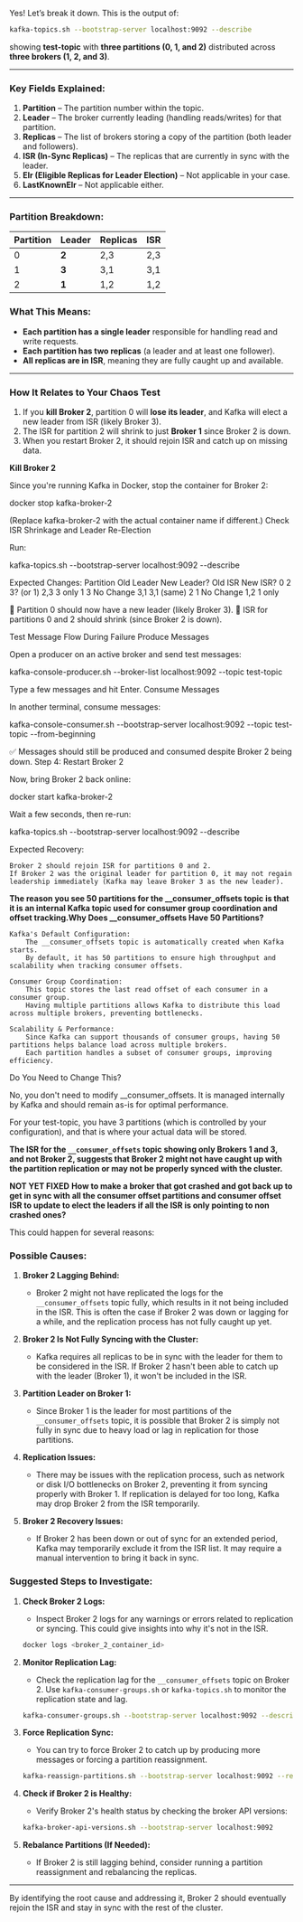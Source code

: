 Yes! Let’s break it down. This is the output of:  

```bash
kafka-topics.sh --bootstrap-server localhost:9092 --describe
```
showing **test-topic** with **three partitions (0, 1, and 2)** distributed across **three brokers (1, 2, and 3)**.  

---

### **Key Fields Explained:**
1. **Partition** – The partition number within the topic.  
2. **Leader** – The broker currently leading (handling reads/writes) for that partition.  
3. **Replicas** – The list of brokers storing a copy of the partition (both leader and followers).  
4. **ISR (In-Sync Replicas)** – The replicas that are currently in sync with the leader.  
5. **Elr (Eligible Replicas for Leader Election)** – Not applicable in your case.  
6. **LastKnownElr** – Not applicable either.

---

### **Partition Breakdown:**
| **Partition** | **Leader** | **Replicas** | **ISR** |
|--------------|-----------|-------------|---------|
| 0           | **2**       | 2,3         | 2,3     |
| 1           | **3**       | 3,1         | 3,1     |
| 2           | **1**       | 1,2         | 1,2     |

### **What This Means:**
- **Each partition has a single leader** responsible for handling read and write requests.  
- **Each partition has two replicas** (a leader and at least one follower).  
- **All replicas are in ISR**, meaning they are fully caught up and available.  

---

### **How It Relates to Your Chaos Test**
1. If you **kill Broker 2**, partition 0 will **lose its leader**, and Kafka will elect a new leader from ISR (likely Broker 3).  
2. The ISR for partition 2 will shrink to just **Broker 1** since Broker 2 is down.  
3. When you restart Broker 2, it should rejoin ISR and catch up on missing data.


**Kill Broker 2**

Since you're running Kafka in Docker, stop the container for Broker 2:

docker stop kafka-broker-2

(Replace kafka-broker-2 with the actual container name if different.)
Check ISR Shrinkage and Leader Re-Election

Run:

kafka-topics.sh --bootstrap-server localhost:9092 --describe

Expected Changes:
Partition	Old Leader	New Leader?	Old ISR	New ISR?
0	2	3? (or 1)	2,3	3 only
1	3	No Change	3,1	3,1 (same)
2	1	No Change	1,2	1 only

🔹 Partition 0 should now have a new leader (likely Broker 3).
🔹 ISR for partitions 0 and 2 should shrink (since Broker 2 is down).

Test Message Flow During Failure
Produce Messages

Open a producer on an active broker and send test messages:

kafka-console-producer.sh --broker-list localhost:9092 --topic test-topic

Type a few messages and hit Enter.
Consume Messages

In another terminal, consume messages:

kafka-console-consumer.sh --bootstrap-server localhost:9092 --topic test-topic --from-beginning

✅ Messages should still be produced and consumed despite Broker 2 being down.
Step 4: Restart Broker 2

Now, bring Broker 2 back online:

docker start kafka-broker-2

Wait a few seconds, then re-run:

kafka-topics.sh --bootstrap-server localhost:9092 --describe

Expected Recovery:

    Broker 2 should rejoin ISR for partitions 0 and 2.
    If Broker 2 was the original leader for partition 0, it may not regain leadership immediately (Kafka may leave Broker 3 as the new leader).

**The reason you see 50 partitions for the __consumer_offsets topic is that it is an internal Kafka topic used for consumer group coordination and offset tracking.Why Does __consumer_offsets Have 50 Partitions?**

    Kafka's Default Configuration:
        The __consumer_offsets topic is automatically created when Kafka starts.
        By default, it has 50 partitions to ensure high throughput and scalability when tracking consumer offsets.

    Consumer Group Coordination:
        This topic stores the last read offset of each consumer in a consumer group.
        Having multiple partitions allows Kafka to distribute this load across multiple brokers, preventing bottlenecks.

    Scalability & Performance:
        Since Kafka can support thousands of consumer groups, having 50 partitions helps balance load across multiple brokers.
        Each partition handles a subset of consumer groups, improving efficiency.

Do You Need to Change This?

No, you don't need to modify __consumer_offsets. It is managed internally by Kafka and should remain as-is for optimal performance.

For your test-topic, you have 3 partitions (which is controlled by your configuration), and that is where your actual data will be stored.

**The ISR for the `__consumer_offsets` topic showing only Brokers 1 and 3, and not Broker 2, suggests that Broker 2 might not have caught up with the partition replication or may not be properly synced with the cluster.**

**NOT YET FIXED**
**How to make a broker that got crashed and got back up to get in sync with all the consumer offset partitions and consumer offset ISR to update to elect the leaders if all the ISR is only pointing to non crashed ones?**

This could happen for several reasons: 

### Possible Causes:
1. **Broker 2 Lagging Behind:**
   - Broker 2 might not have replicated the logs for the `__consumer_offsets` topic fully, which results in it not being included in the ISR. This is often the case if Broker 2 was down or lagging for a while, and the replication process has not fully caught up yet.

2. **Broker 2 Is Not Fully Syncing with the Cluster:**
   - Kafka requires all replicas to be in sync with the leader for them to be considered in the ISR. If Broker 2 hasn't been able to catch up with the leader (Broker 1), it won't be included in the ISR.

3. **Partition Leader on Broker 1:**
   - Since Broker 1 is the leader for most partitions of the `__consumer_offsets` topic, it is possible that Broker 2 is simply not fully in sync due to heavy load or lag in replication for those partitions.

4. **Replication Issues:**
   - There may be issues with the replication process, such as network or disk I/O bottlenecks on Broker 2, preventing it from syncing properly with Broker 1. If replication is delayed for too long, Kafka may drop Broker 2 from the ISR temporarily.

5. **Broker 2 Recovery Issues:**
   - If Broker 2 has been down or out of sync for an extended period, Kafka may temporarily exclude it from the ISR list. It may require a manual intervention to bring it back in sync.

### Suggested Steps to Investigate:
1. **Check Broker 2 Logs:**
   - Inspect Broker 2 logs for any warnings or errors related to replication or syncing. This could give insights into why it's not in the ISR.
   ```bash
   docker logs <broker_2_container_id>
   ```

2. **Monitor Replication Lag:**
   - Check the replication lag for the `__consumer_offsets` topic on Broker 2. Use `kafka-consumer-groups.sh` or `kafka-topics.sh` to monitor the replication state and lag.
   ```bash
   kafka-consumer-groups.sh --bootstrap-server localhost:9092 --describe --group <group_name>
   ```

3. **Force Replication Sync:**
   - You can try to force Broker 2 to catch up by producing more messages or forcing a partition reassignment.
   ```bash
   kafka-reassign-partitions.sh --bootstrap-server localhost:9092 --reassignment-json-file <reassignment-file>.json --execute
   ```

4. **Check if Broker 2 is Healthy:**
   - Verify Broker 2's health status by checking the broker API versions:
   ```bash
   kafka-broker-api-versions.sh --bootstrap-server localhost:9092
   ```

5. **Rebalance Partitions (If Needed):**
   - If Broker 2 is still lagging behind, consider running a partition reassignment and rebalancing the replicas.

---

By identifying the root cause and addressing it, Broker 2 should eventually rejoin the ISR and stay in sync with the rest of the cluster. 